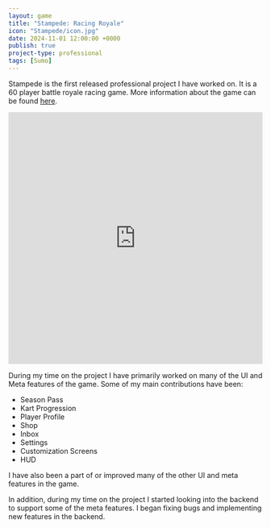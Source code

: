 ```yaml
---
layout: game
title: "Stampede: Racing Royale"
icon: "Stampede/icon.jpg"
date: 2024-11-01 12:00:00 +0000
publish: true
project-type: professional
tags: [Sumo]
---
```


Stampede is the first released professional project I have worked on. It is a 60 player battle royale racing game.
More information about the game can be found [here](https://www.sumo-digital.com/games/stampede-racing-royale/).

<div class="iframe-container">
<iframe width="100%" height="500" src="https://www.youtube.com/embed/iE9ljPRkUk0?si=doglM-hTXpS4Z7Xv" frameborder="0" allowfullscreen></iframe>
</div>


During my time on the project I have primarily worked on many of the UI and Meta features of the game. Some of my main contributions have been:
- Season Pass
- Kart Progression
- Player Profile
- Shop
- Inbox
- Settings
- Customization Screens
- HUD

I have also been a part of or improved many of the other UI and meta features in the game. 

In addition, during my time on the project I started looking into the backend to support some of the meta features. I began fixing bugs and implementing new features in the backend.